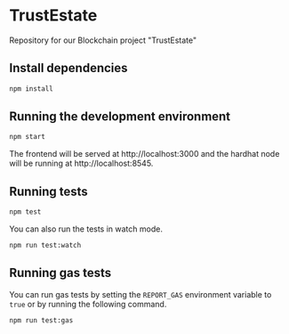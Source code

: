 # TrustEstate
Repository for our Blockchain project "TrustEstate"

## Install dependencies

```bash
npm install
```

## Running the development environment

```bash
npm start
```

The frontend will be served at http://localhost:3000 and the hardhat node will be running at http://localhost:8545.

## Running tests

```bash
npm test
```

You can also run the tests in watch mode.

```bash
npm run test:watch
```

## Running gas tests

You can run gas tests by setting the `REPORT_GAS` environment variable to `true` or by running the following command.

```bash
npm run test:gas
```


